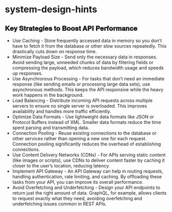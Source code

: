 # system-design-hints

## 𝐊𝐞𝐲 𝐒𝐭𝐫𝐚𝐭𝐞𝐠𝐢𝐞𝐬 𝐭𝐨 𝐁𝐨𝐨𝐬𝐭 𝐀𝐏𝐈 𝐏𝐞𝐫𝐟𝐨𝐫𝐦𝐚𝐧𝐜𝐞

* Use Caching - Store frequently accessed data in memory so you don’t have to fetch it from the database or other slow sources repeatedly. This drastically cuts down on response time.
* Minimize Payload Size - Send only the necessary data in responses. Avoid sending large, unneeded chunks of data by filtering fields or compressing the payload, which reduces bandwidth usage and speeds up responses.
* Use Asynchronous Processing - For tasks that don’t need an immediate response (like sending emails or processing large data sets), use asynchronous methods. This keeps the API responsive while the heavy work happens in the background.
* Load Balancing - Distribute incoming API requests across multiple servers to ensure no single server is overloaded. This improves availability and handles more traffic efficiently.
* Optimize Data Formats - Use lightweight data formats like JSON or Protocol Buffers instead of XML. Smaller data formats reduce the time spent parsing and transmitting data.
* Connection Pooling - Reuse existing connections to the database or other services rather than opening a new one for each request. Connection pooling significantly reduces the overhead of establishing connections.
* Use Content Delivery Networks (CDNs) - For APIs serving static content (like images or scripts), use CDNs to deliver content faster by caching it closer to the user’s location, reducing latency.
* Implement API Gateway - An API Gateway can help in routing requests, handling authentication, rate limiting, and caching. By offloading these tasks from your API, you can improve its overall performance.
* Avoid Overfetching and Underfetching - Design your API endpoints to return just the right amount of data. GraphQL, for example, allows clients to request exactly what they need, avoiding overfetching and underfetching issues common in REST APIs.

